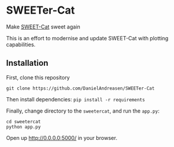 # SWEETer-Cat
Make [SWEET-Cat](https://www.astro.up.pt/resources/sweet-cat/) sweet again

This is an effort to modernise and update SWEET-Cat with plotting capabilities.



## Installation

First, clone this repository

    git clone https://github.com/DanielAndreasen/SWEETer-Cat

Then install dependencies: `pip install -r requirements`

Finally, change directory to the `sweetercat`, and run the `app.py`:

    cd sweetercat
    python app.py

Open up http://0.0.0.0:5000/ in your browser.
